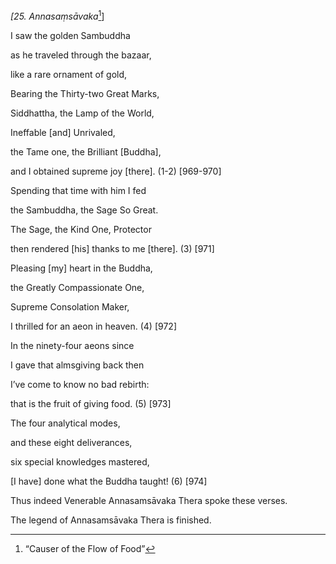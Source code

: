 *\[25. Annasaṃsāvaka*[^1]\]

I saw the golden Sambuddha

as he traveled through the bazaar,

like a rare ornament of gold,

Bearing the Thirty-two Great Marks,

Siddhattha, the Lamp of the World,

Ineffable \[and\] Unrivaled,

the Tame one, the Brilliant \[Buddha\],

and I obtained supreme joy \[there\]. (1-2) \[969-970\]

Spending that time with him I fed

the Sambuddha, the Sage So Great.

The Sage, the Kind One, Protector

then rendered \[his\] thanks to me \[there\]. (3) \[971\]

Pleasing \[my\] heart in the Buddha,

the Greatly Compassionate One,

Supreme Consolation Maker,

I thrilled for an aeon in heaven. (4) \[972\]

In the ninety-four aeons since

I gave that almsgiving back then

I’ve come to know no bad rebirth:

that is the fruit of giving food. (5) \[973\]

The four analytical modes,

and these eight deliverances,

six special knowledges mastered,

\[I have\] done what the Buddha taught! (6) \[974\]

Thus indeed Venerable Annasamsāvaka Thera spoke these verses.

The legend of Annasamsāvaka Thera is finished.

[^1]: “Causer of the Flow of Food”
